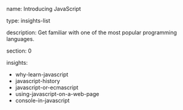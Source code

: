 name: Introducing JavaScript

type: insights-list

description: Get familiar with one of the most popular programming languages.

section: 0

insights:
  - why-learn-javascript
  - javascript-history
  - javascript-or-ecmascript
  - using-javascript-on-a-web-page
  - console-in-javascript
